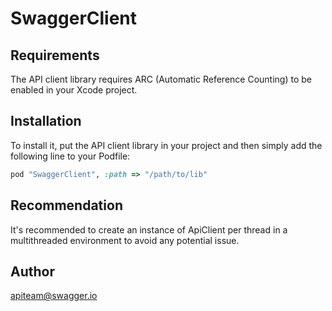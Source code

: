 # SwaggerClient

## Requirements

The API client library requires ARC (Automatic Reference Counting) to be enabled in your Xcode project.

## Installation

To install it, put the API client library in your project and then simply add the following line to your Podfile:

```ruby
pod "SwaggerClient", :path => "/path/to/lib"
```

## Recommendation

It's recommended to create an instance of ApiClient per thread in a multithreaded environment to avoid any potential issue.

## Author

apiteam@swagger.io


